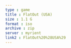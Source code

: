 ```yaml
---
type : game
title : FlatOut (USA)
size : 1.1 G
format : iso
archive : zip
server : myrient
link2 : FlatOut%20%28USA%29
---
```

